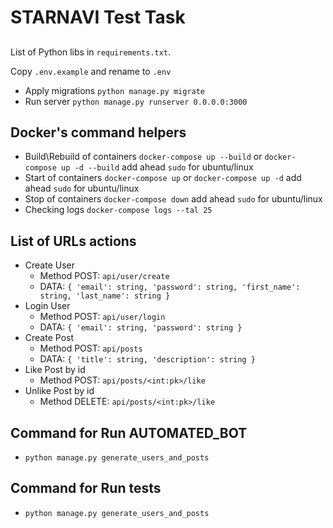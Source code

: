# STARNAVI Test Task
##
List of Python libs in `requirements.txt`.

Copy `.env.example` and rename to `.env`
- Apply migrations `python manage.py migrate`
- Run server `python manage.py runserver 0.0.0.0:3000`
##
## Docker's command helpers
- Build\Rebuild of containers `docker-compose up --build` or `docker-compose up -d --build` add ahead `sudo` for ubuntu/linux
- Start of containers `docker-compose up` or `docker-compose up -d` add ahead `sudo` for ubuntu/linux
- Stop of containers `docker-compose down` add ahead `sudo` for ubuntu/linux
- Checking logs `docker-compose logs --tal 25`
###
## List of URLs actions
- Create User 
    - Method POST: `api/user/create`
    - DATA: `{
        'email': string,
        'password': string,
        'first_name': string,
        'last_name': string
    }`
- Login User 
    - Method POST: `api/user/login`
    - DATA: `{
        'email': string,
        'password': string
    }`
- Create Post 
    - Method POST: `api/posts`
    - DATA: `{
        'title': string,
        'description': string
    }`
- Like Post by id 
    - Method POST: `api/posts/<int:pk>/like`
- Unlike Post by id 
    - Method DELETE: `api/posts/<int:pk>/like`
##
## Command for Run AUTOMATED_BOT
- `python manage.py generate_users_and_posts`
##
## Command for Run tests
- `python manage.py generate_users_and_posts`
##
